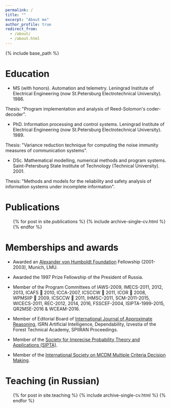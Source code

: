 ```yaml
---
permalink: /
title: ""
excerpt: "About me"
author_profile: true
redirect_from: 
  - /about/
  - /about.html
---
```


{% include base_path %}

Education
======
* MS (with honors). Automation and telemetry. Leningrad Institute of Electrical Engineering (now St.Petersburg Electrotechnical University). 1986. 

Thesis: "Program implementation and analysis of Reed-Solomon's coder-decoder".
* PhD. Information processing and control systems. Leningrad Institute of Electrical Engineering (now St.Petersburg Electrotechnical University). 1989. 

Thesis: "Variance reduction technique for computing the noise immunity measures of communication systems".
* DSc. Mathematical modelling, numerical methods and program systems. Saint-Petersburg State Institute of Technology (Technical University). 2001. 

Thesis: "Methods and models for the reliability and safety analysis of information systems under incomplete information".


Publications
======
  <ul>{% for post in site.publications %}
    {% include archive-single-cv.html %}
  {% endfor %}</ul>
  
Memberships and awards
======
* Awarded an [Alexander von Humboldt Foundation](http://www.avh.de/) Fellowship (2001-2003), Munich, LMU.

* Awarded the 1997 Prize Fellowship of the President of Russia.

* Member of the Program Committees of IAWS-2009, IMECS-2011, 2012, 2013, ICAFS  2010, ICCA-2007, ICSCCW  2011, ICOR  2008, WPMSIIP  2009, ICSCCW  2011, IHMSC-2011, SCM-2011-2015, WICECS-2011, REC-2012, 2014, 2016, FSSCEF-2004, ISIPTA-1999-2015, QR2MSE-2016 & WCEAM-2016.

* Member of Editorial Board of [International Journal of Approximate Reasoning](http://www.elsevier.com/wps/find/journaldescription.cws_home/505787/description#description), ISRN Artificial Intelligence, Dependability, Izvestia of the Forest Technical Academy, SPIIRAN Proceedings.

* Member of the [Society for Imprecise Probability Theory and Applications (SIPTA)](http://www.sipta.org/).

* Member of the [International Society on MCDM Multiple Criteria Decision Making](http://www.mcdmsociety.org/).


  
Teaching (in Russian)
======
  <ul>{% for post in site.teaching %}
    {% include archive-single-cv.html %}
  {% endfor %}</ul>
